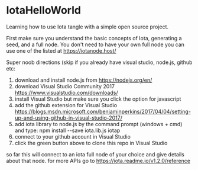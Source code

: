 # IotaHelloWorld
Learning how to use Iota tangle with a simple open source project. 

First make sure you understand the basic concepts of Iota, generating a seed, and a full node.
You don't need to have your own full node you can use one of the listed at https://iotanode.host/

Super noob directions (skip if you already have visual studio, node.js,  github etc:
1. download and install node.js from https://nodejs.org/en/
2. download Visual Studio Community 2017 https://www.visualstudio.com/downloads/
3. install Visual Studio but make sure you click the option for javascript
4. add the github extension for Visual Studio 
   https://blogs.msdn.microsoft.com/benjaminperkins/2017/04/04/setting-up-and-using-github-in-visual-studio-2017/
5. add iota library to node.js by the command prompt (windows + cmd) and type:
   npm install --save iota.lib.js iotap 
6. connect to your github account in Visual Studio
7. click the green button above to clone this repo in Visual Studio

so far this will connect to an iota full node of your choice and give details about that node. 
for more APIs go to https://iota.readme.io/v1.2.0/reference
